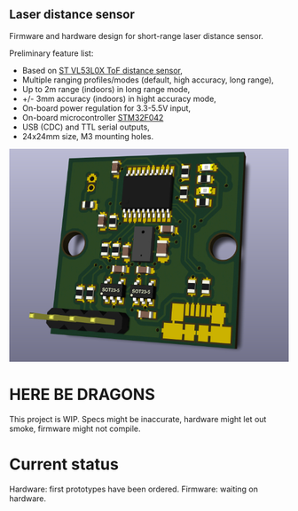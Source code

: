 Laser distance sensor
-----------------------


Firmware and hardware design for short-range laser distance sensor.

Preliminary feature list:
  
  * Based on [ST VL53L0X ToF distance sensor](http://www.st.com/en/imaging-and-photonics-solutions/vl53l0x.html),
  * Multiple ranging profiles/modes (default, high accuracy, long range),
  * Up to 2m range (indoors) in long range mode,
  * +/- 3mm accuracy (indoors) in hight accuracy mode,
  * On-board power regulation for 3.3-5.5V input,
  * On-board microcontroller [STM32F042](http://www.st.com/en/microcontrollers/stm32f042f6.html)
  * USB (CDC) and TTL serial outputs,
  * 24x24mm size, M3 mounting holes.

![Rev1 PCB render](https://raw.githubusercontent.com/festlv/laser-distance-sensor/master/doc/pcb-rev1-screenshot.jpg)


HERE BE DRAGONS
===================

This project is WIP. Specs might be inaccurate, hardware might let out smoke,
firmware might not compile.

Current status
=================

Hardware: first prototypes have been ordered.
Firmware: waiting on hardware.
